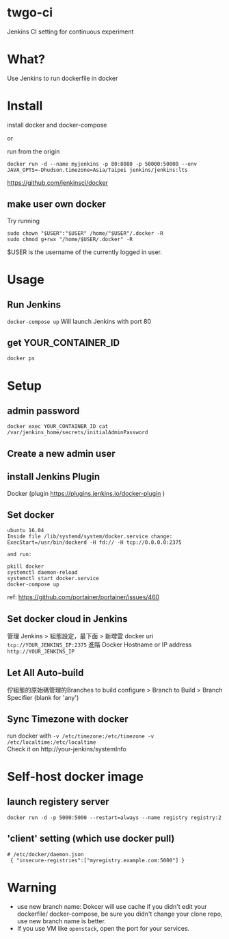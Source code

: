# twgo-ci
Jenkins CI setting for continuous experiment

# What?
Use Jenkins to run dockerfile in docker

# Install
install docker and docker-compose

or

run from the origin 
```
docker run -d --name myjenkins -p 80:8080 -p 50000:50000 --env JAVA_OPTS=-Dhudson.timezone=Asia/Taipei jenkins/jenkins:lts
```
https://github.com/jenkinsci/docker

## make user own docker 

Try running

```
sudo chown "$USER":"$USER" /home/"$USER"/.docker -R
sudo chmod g+rwx "/home/$USER/.docker" -R
```
$USER is the username of the currently logged in user.
# Usage
## Run Jenkins
`docker-compose up`
Will launch Jenkins with port 80

## get YOUR_CONTAINER_ID
`docker ps`

# Setup

## admin password
`docker exec YOUR_CONTAINER_ID cat /var/jenkins_home/secrets/initialAdminPassword`


## Create a new admin user

## install Jenkins Plugin
Docker (plugin https://plugins.jenkins.io/docker-plugin )

## Set docker
```
ubuntu 16.04
Inside file /lib/systemd/system/docker.service change:
ExecStart=/usr/bin/dockerd -H fd:// -H tcp://0.0.0.0:2375

and run:

pkill docker
systemctl daemon-reload
systemctl start docker.service
docker-compose up
```
ref: https://github.com/portainer/portainer/issues/460

## Set docker cloud in Jenkins
管理 Jenkins > 組態設定，最下面 > 新增雲 docker
uri `tcp://YOUR_JENKINS_IP:2375`
進階
Docker Hostname or IP address	 `http://YOUR_JENKINS_IP`

## Let All Auto-build
佇組態的原始碼管理的Branches to build
configure > Branch to Build > Branch Specifier (blank for 'any')	

## Sync Timezone with docker
run docker with `-v /etc/timezone:/etc/timezone -v /etc/localtime:/etc/localtime`  
Check it on http://your-jenkins/systemInfo

# Self-host docker image
## launch registery server
```
docker run -d -p 5000:5000 --restart=always --name registry registry:2
```
## 'client' setting (which use docker pull)
```
# /etc/docker/daemon.json
 { "insecure-registries":["myregistry.example.com:5000"] }  
```
# Warning
- use new branch name: Dokcer will use cache if you didn't edit your dockerfile/ docker-compose, be sure you didn't change your clone repo, use new branch name is better.
- If you use VM like `openstack`, open the port for your services.
